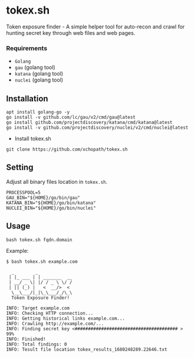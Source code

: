# tokex.sh

Token exposure finder - A simple helper tool for auto-recon and crawl for hunting secret key through web files and web pages.

### Requirements
- `Golang`
- `gau` (golang tool)
- `katana` (golang tool)
- `nuclei` (golang tool)

## Installation

```
apt install golang-go -y
go install -v github.com/lc/gau/v2/cmd/gau@latest
go install github.com/projectdiscovery/katana/cmd/katana@latest
go install -v github.com/projectdiscovery/nuclei/v2/cmd/nuclei@latest
```

- Install tokex.sh

```
git clone https://github.com/xchopath/tokex.sh
```

## Setting

Adjust all binary files location in `tokex.sh`.

```
PROCESSPOOL=5
GAU_BIN="${HOME}/go/bin/gau"
KATANA_BIN="${HOME}/go/bin/katana"
NUCLEI_BIN="${HOME}/go/bin/nuclei"
```

## Usage

```
bash tokex.sh fqdn.domain
```

Example:

```
$ bash tokex.sh example.com

  _        _             
 | |_ ___ | | _______  __
 | __/ _ \| |/ / _ \ \/ /
 | || (_) |   <  __/>  < 
  \__\___/|_|\_\___/_/\_\
  Token Exposure Finder!

INFO: Target example.com
INFO: Checking HTTP connection...
INFO: Getting historical links example.com...
INFO: Crawling http://example.com/...
INFO: Finding secret key <####################################### > 99%
INFO: Finished!
INFO: Total findings: 0
INFO: Tesult file location tokex_results_1680248289.22646.txt
```
